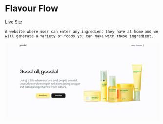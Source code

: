 # Flavour Flow

[Live Site](https://good-al.netlify.app/)

```
A website where user can enter any ingredient they have at home and we will generate a variety of foods you can make with these ingredient.
```

![Flavour Flow](https://github.com/yusof29/goodal/blob/0acf525ed6dae7bf94e6516cfa05c620aa04a11d/src/assets/readme/goodal.png "Flavour Flow")

